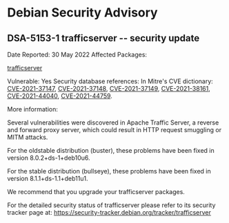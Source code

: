 
Debian Security Advisory
========================


DSA-5153-1 trafficserver -- security update
-------------------------------------------



Date Reported:
30 May 2022
Affected Packages:

[trafficserver](https://packages.debian.org/src:trafficserver)

Vulnerable:
Yes
Security database references:
In Mitre's CVE dictionary: [CVE-2021-37147](https://security-tracker.debian.org/tracker/CVE-2021-37147), [CVE-2021-37148](https://security-tracker.debian.org/tracker/CVE-2021-37148), [CVE-2021-37149](https://security-tracker.debian.org/tracker/CVE-2021-37149), [CVE-2021-38161](https://security-tracker.debian.org/tracker/CVE-2021-38161), [CVE-2021-44040](https://security-tracker.debian.org/tracker/CVE-2021-44040), [CVE-2021-44759](https://security-tracker.debian.org/tracker/CVE-2021-44759).  

More information:

Several vulnerabilities were discovered in Apache Traffic Server, a
reverse and forward proxy server, which could result in HTTP request
smuggling or MITM attacks.


For the oldstable distribution (buster), these problems have been fixed
in version 8.0.2+ds-1+deb10u6.


For the stable distribution (bullseye), these problems have been fixed in
version 8.1.1+ds-1.1+deb11u1.


We recommend that you upgrade your trafficserver packages.


For the detailed security status of trafficserver please refer to
its security tracker page at:
<https://security-tracker.debian.org/tracker/trafficserver>





